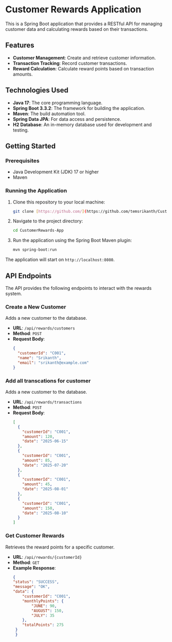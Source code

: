 # Customer Rewards Application

This is a Spring Boot application that provides a RESTful API for managing customer data and calculating rewards based on their transactions.

## Features

-   **Customer Management**: Create and retrieve customer information.
-   **Transaction Tracking**: Record customer transactions.
-   **Reward Calculation**: Calculate reward points based on transaction amounts.

## Technologies Used

-   **Java 17**: The core programming language.
-   **Spring Boot 3.3.2**: The framework for building the application.
-   **Maven**: The build automation tool.
-   **Spring Data JPA**: For data access and persistence.
-   **H2 Database**: An in-memory database used for development and testing.

## Getting Started

### Prerequisites

-   Java Development Kit (JDK) 17 or higher
-   Maven

### Running the Application

1.  Clone this repository to your local machine:
    ```bash
    git clone [https://github.com/](https://github.com/temsrikanth/CustomerRewards-App.git)
    ```
2.  Navigate to the project directory:
    ```bash
    cd CustomerRewards-App
    ```
3.  Run the application using the Spring Boot Maven plugin:
    ```bash
    mvn spring-boot:run
    ```
The application will start on `http://localhost:8080`.

## API Endpoints

The API provides the following endpoints to interact with the rewards system.

### Create a New Customer
Adds a new customer to the database.

-   **URL**: `/api/rewards/customers`
-   **Method**: `POST`
-   **Request Body**:
    ```json
    {
      "customerId": "C001",
      "name": "Srikanth",
      "email": "srikanth@example.com"
    }
    ```
### Add all transcations for customer
Adds a new customer to the database.

-   **URL**: `/api/rewards/transactions`
-   **Method**: `POST`
-   **Request Body**:
    ```json
    [
      {
        "customerId": "C001",
        "amount": 120,
        "date": "2025-06-15"
      },
      {
        "customerId": "C001",
        "amount": 85,
        "date": "2025-07-20"
      },
      {
        "customerId": "C001",
        "amount": 45,
        "date": "2025-08-01"
      },
      {
        "customerId": "C001",
        "amount": 150,
        "date": "2025-08-10"
      }
    ]
      ```

### Get Customer Rewards
Retrieves the reward points for a specific customer.

-   **URL**: `/api/rewards/{customerId}`
-   **Method**: `GET`
-   **Example Response**:
    ```json
    {
    "status": "SUCCESS",
    "message": "OK",
    "data": {
        "customerId": "C001",
        "monthlyPoints": {
            "JUNE": 90,
            "AUGUST": 150,
            "JULY": 35
        },
        "totalPoints": 275
     }
     }
    ```
